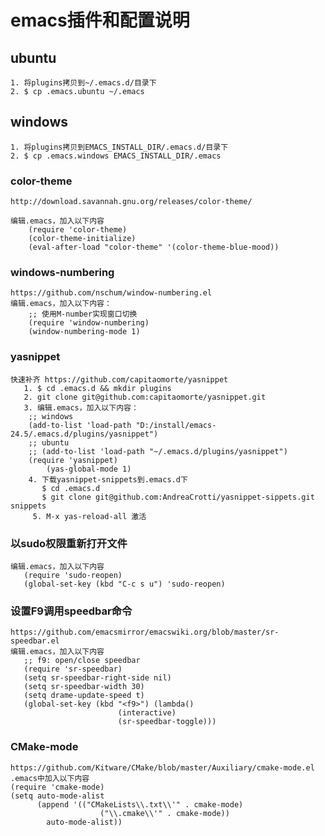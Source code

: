 emacs插件和配置说明
==============================================================

ubuntu
--------------------------------------------------------------
	1. 将plugins拷贝到~/.emacs.d/目录下
  	2. $ cp .emacs.ubuntu ~/.emacs

windows
--------------------------------------------------------------
	1. 将plugins拷贝到EMACS_INSTALL_DIR/.emacs.d/目录下
  	2. $ cp .emacs.windows EMACS_INSTALL_DIR/.emacs

>>>>>>>>>>>>>>>>>>>>>>>>>>>>>>>>>>>>>>>>>>>>>>>>>>>>>>>>>>>>>>

### color-theme

	http://download.savannah.gnu.org/releases/color-theme/

	编辑.emacs，加入以下内容
		(require 'color-theme)
		(color-theme-initialize)
		(eval-after-load "color-theme" '(color-theme-blue-mood))

### windows-numbering

	https://github.com/nschum/window-numbering.el
	编辑.emacs，加入以下内容：
		;; 使用M-number实现窗口切换
	   	(require 'window-numbering)
	   	(window-numbering-mode 1)

### yasnippet

	快速补齐 https://github.com/capitaomorte/yasnippet
  	   1. $ cd .emacs.d && mkdir plugins
	   2. git clone git@github.com:capitaomorte/yasnippet.git
	   3. 编辑.emacs，加入以下内容：
		;; windows
		(add-to-list 'load-path "D:/install/emacs-24.5/.emacs.d/plugins/yasnippet")
		;; ubuntu
		;; (add-to-list 'load-path "~/.emacs.d/plugins/yasnippet")
		(require 'yasnippet)
	      	(yas-global-mode 1)
	    4. 下载yasnippet-snippets到.emacs.d下
	       $ cd .emacs.d
	       $ git clone git@github.com:AndreaCrotti/yasnippet-sippets.git snippets
	     5. M-x yas-reload-all 激活

### 以sudo权限重新打开文件

	编辑.emacs，加入以下内容
	   (require 'sudo-reopen)
	   (global-set-key (kbd "C-c s u") 'sudo-reopen)

### 设置F9调用speedbar命令

	https://github.com/emacsmirror/emacswiki.org/blob/master/sr-speedbar.el
	编辑.emacs，加入以下内容
	   ;; f9: open/close speedbar
	   (require 'sr-speedbar)
	   (setq sr-speedbar-right-side nil)
	   (setq sr-speedbar-width 30)
	   (setq drame-update-speed t)
	   (global-set-key (kbd "<f9>") (lambda()
 	                        (interactive)
 	                        (sr-speedbar-toggle)))

### CMake-mode

	https://github.com/Kitware/CMake/blob/master/Auxiliary/cmake-mode.el
	.emacs中加入以下内容
	(require 'cmake-mode)
	(setq auto-mode-alist
	      (append '(("CMakeLists\\.txt\\'" . cmake-mode)
	      	      		("\\.cmake\\'" . cmake-mode))
			auto-mode-alist))
